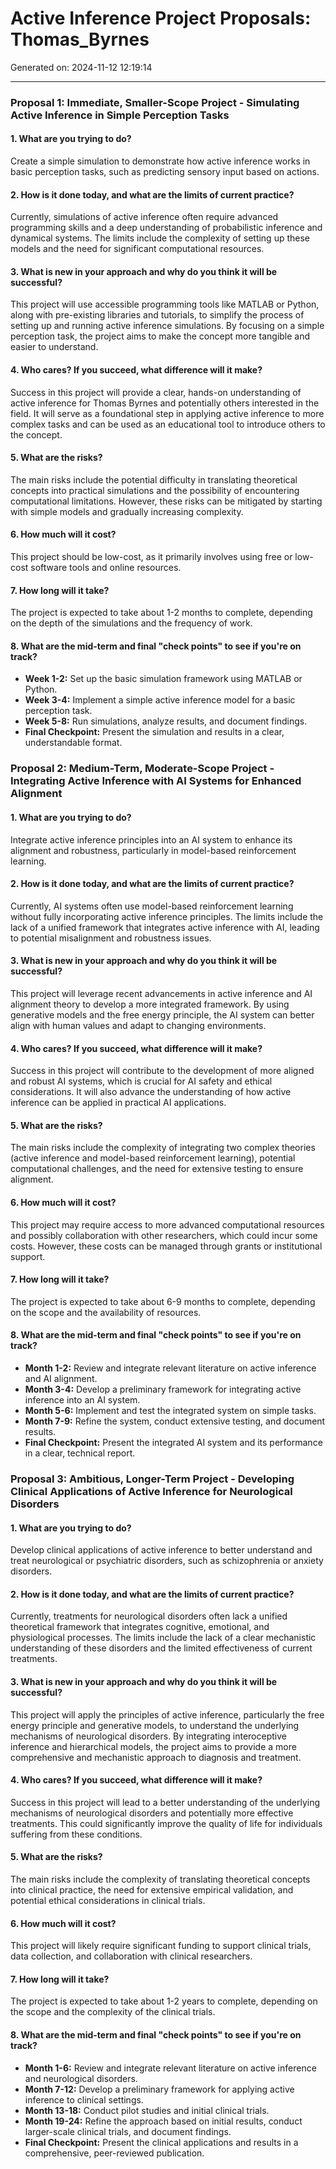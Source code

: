 # Active Inference Project Proposals: Thomas_Byrnes

Generated on: 2024-11-12 12:19:14

---

### Proposal 1: Immediate, Smaller-Scope Project - Simulating Active Inference in Simple Perception Tasks

#### 1. What are you trying to do?
Create a simple simulation to demonstrate how active inference works in basic perception tasks, such as predicting sensory input based on actions.

#### 2. How is it done today, and what are the limits of current practice?
Currently, simulations of active inference often require advanced programming skills and a deep understanding of probabilistic inference and dynamical systems. The limits include the complexity of setting up these models and the need for significant computational resources.

#### 3. What is new in your approach and why do you think it will be successful?
This project will use accessible programming tools like MATLAB or Python, along with pre-existing libraries and tutorials, to simplify the process of setting up and running active inference simulations. By focusing on a simple perception task, the project aims to make the concept more tangible and easier to understand.

#### 4. Who cares? If you succeed, what difference will it make?
Success in this project will provide a clear, hands-on understanding of active inference for Thomas Byrnes and potentially others interested in the field. It will serve as a foundational step in applying active inference to more complex tasks and can be used as an educational tool to introduce others to the concept.

#### 5. What are the risks?
The main risks include the potential difficulty in translating theoretical concepts into practical simulations and the possibility of encountering computational limitations. However, these risks can be mitigated by starting with simple models and gradually increasing complexity.

#### 6. How much will it cost?
This project should be low-cost, as it primarily involves using free or low-cost software tools and online resources.

#### 7. How long will it take?
The project is expected to take about 1-2 months to complete, depending on the depth of the simulations and the frequency of work.

#### 8. What are the mid-term and final "check points" to see if you're on track?
- **Week 1-2:** Set up the basic simulation framework using MATLAB or Python.
- **Week 3-4:** Implement a simple active inference model for a basic perception task.
- **Week 5-8:** Run simulations, analyze results, and document findings.
- **Final Checkpoint:** Present the simulation and results in a clear, understandable format.

### Proposal 2: Medium-Term, Moderate-Scope Project - Integrating Active Inference with AI Systems for Enhanced Alignment

#### 1. What are you trying to do?
Integrate active inference principles into an AI system to enhance its alignment and robustness, particularly in model-based reinforcement learning.

#### 2. How is it done today, and what are the limits of current practice?
Currently, AI systems often use model-based reinforcement learning without fully incorporating active inference principles. The limits include the lack of a unified framework that integrates active inference with AI, leading to potential misalignment and robustness issues.

#### 3. What is new in your approach and why do you think it will be successful?
This project will leverage recent advancements in active inference and AI alignment theory to develop a more integrated framework. By using generative models and the free energy principle, the AI system can better align with human values and adapt to changing environments.

#### 4. Who cares? If you succeed, what difference will it make?
Success in this project will contribute to the development of more aligned and robust AI systems, which is crucial for AI safety and ethical considerations. It will also advance the understanding of how active inference can be applied in practical AI applications.

#### 5. What are the risks?
The main risks include the complexity of integrating two complex theories (active inference and model-based reinforcement learning), potential computational challenges, and the need for extensive testing to ensure alignment.

#### 6. How much will it cost?
This project may require access to more advanced computational resources and possibly collaboration with other researchers, which could incur some costs. However, these costs can be managed through grants or institutional support.

#### 7. How long will it take?
The project is expected to take about 6-9 months to complete, depending on the scope and the availability of resources.

#### 8. What are the mid-term and final "check points" to see if you're on track?
- **Month 1-2:** Review and integrate relevant literature on active inference and AI alignment.
- **Month 3-4:** Develop a preliminary framework for integrating active inference into an AI system.
- **Month 5-6:** Implement and test the integrated system on simple tasks.
- **Month 7-9:** Refine the system, conduct extensive testing, and document results.
- **Final Checkpoint:** Present the integrated AI system and its performance in a clear, technical report.

### Proposal 3: Ambitious, Longer-Term Project - Developing Clinical Applications of Active Inference for Neurological Disorders

#### 1. What are you trying to do?
Develop clinical applications of active inference to better understand and treat neurological or psychiatric disorders, such as schizophrenia or anxiety disorders.

#### 2. How is it done today, and what are the limits of current practice?
Currently, treatments for neurological disorders often lack a unified theoretical framework that integrates cognitive, emotional, and physiological processes. The limits include the lack of a clear mechanistic understanding of these disorders and the limited effectiveness of current treatments.

#### 3. What is new in your approach and why do you think it will be successful?
This project will apply the principles of active inference, particularly the free energy principle and generative models, to understand the underlying mechanisms of neurological disorders. By integrating interoceptive inference and hierarchical models, the project aims to provide a more comprehensive and mechanistic approach to diagnosis and treatment.

#### 4. Who cares? If you succeed, what difference will it make?
Success in this project will lead to a better understanding of the underlying mechanisms of neurological disorders and potentially more effective treatments. This could significantly improve the quality of life for individuals suffering from these conditions.

#### 5. What are the risks?
The main risks include the complexity of translating theoretical concepts into clinical practice, the need for extensive empirical validation, and potential ethical considerations in clinical trials.

#### 6. How much will it cost?
This project will likely require significant funding to support clinical trials, data collection, and collaboration with clinical researchers.

#### 7. How long will it take?
The project is expected to take about 1-2 years to complete, depending on the scope and the complexity of the clinical trials.

#### 8. What are the mid-term and final "check points" to see if you're on track?
- **Month 1-6:** Review and integrate relevant literature on active inference and neurological disorders.
- **Month 7-12:** Develop a preliminary framework for applying active inference to clinical settings.
- **Month 13-18:** Conduct pilot studies and initial clinical trials.
- **Month 19-24:** Refine the approach based on initial results, conduct larger-scale clinical trials, and document findings.
- **Final Checkpoint:** Present the clinical applications and results in a comprehensive, peer-reviewed publication.